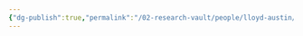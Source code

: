 ```yaml
---
{"dg-publish":true,"permalink":"/02-research-vault/people/lloyd-austin/","created":"2025-08-21T16:28:51.418-04:00","updated":"2025-08-21T16:43:24.295-04:00"}
---
```


